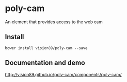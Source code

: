 # poly-cam

An element that provides access to the web cam

## Install

    bower install vision89/poly-cam --save
    
## Documentation and demo

  http://vision89.github.io/poly-cam/components/poly-cam/

